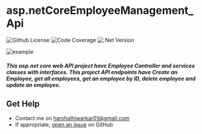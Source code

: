 # asp.netCoreEmployeeManagement_Api

![Github License](https://img.shields.io/badge/license-MIT-green)
![Code Coverage](https://img.shields.io/badge/coverage-90%25-green)
![.Net Version](https://img.shields.io/badge/.net-v3.1.420-blue.svg)

![example](https://mdn.mozillademos.org/files/10529/inspector.png)

##### This asp.net core web API project have Employee Controller and services classes with interfaces. This project API endpoints have Create an Employee, get all employees, get an employee by ID, delete employee and update an employee.

## Get Help
- Contact me on harshalhiwarkar01@gmail.com
- If appropriate, [open an issue](https://github.com/Harshalngp/asp.netCoreEmployeeManagement_Api/issues) on GitHub
